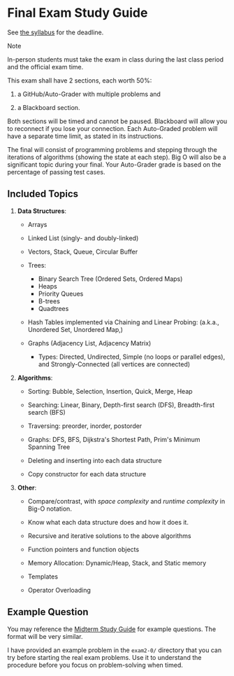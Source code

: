 Final Exam Study Guide
======================

See [the syllabus](/syllabus#tentative-weekly-schedule) for the deadline.

> [!NOTE]
> In-person students must take the exam in
> class during the last class period and the official exam time.

This exam shall have 2 sections, each worth 50%:

1.  a GitHub/Auto-Grader with multiple problems and

2.  a Blackboard section.

Both sections will be timed and cannot be paused. Blackboard will allow you to
reconnect if you lose your connection. Each Auto-Graded problem will have a
separate time limit, as stated in its instructions.

The final will consist of programming problems and stepping through the
iterations of algorithms (showing the state at each step). Big O will also be a
significant topic during your final. Your Auto-Grader grade is based on the
percentage of passing test cases.

Included Topics
---------------

1.  **Data Structures**:

    -   Arrays

    -   Linked List (singly- and doubly-linked)

    -   Vectors, Stack, Queue, Circular Buffer

    -   Trees:
        +   Binary Search Tree (Ordered Sets, Ordered Maps)
        +   Heaps
        +   Priority Queues
        +   B-trees
        +   Quadtrees

    -   Hash Tables implemented via Chaining and Linear Probing: (a.k.a., 
        Unordered Set, Unordered Map,)

    -   Graphs (Adjacency List, Adjacency Matrix)

        +   Types: Directed, Undirected, Simple (no loops or parallel edges),
            and Strongly-Connected (all vertices are connected)

2.  **Algorithms**:

    -   Sorting: Bubble, Selection, Insertion, Quick, Merge, Heap

    -   Searching: Linear, Binary, Depth-first search (DFS), Breadth-first
        search (BFS)

    -   Traversing: preorder, inorder, postorder

    -   Graphs: DFS, BFS, Dijkstra's Shortest Path, Prim's Minimum Spanning Tree

    -   Deleting and inserting into each data structure

    -   Copy constructor for each data structure

3.  **Other**:

    -   Compare/contrast, with *space complexity* and *runtime complexity* in Big-O
        notation.

    -   Know what each data structure does and how it does it.

    -   Recursive and iterative solutions to the above algorithms

    -   Function pointers and function objects

    -   Memory Allocation: Dynamic/Heap, Stack, and Static memory

    -   Templates

    -   Operator Overloading

Example Question
----------------

You may reference the [Midterm Study Guide](midterm-study-guide) for example
questions. The format will be very similar.

I have provided an example problem in the `exam2-0/` directory that you can try
before starting the real exam problems. Use it to understand the procedure
before you focus on problem-solving when timed.
